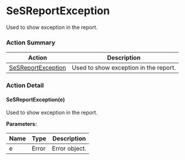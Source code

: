 # SeSReportException

Used to show exception in the report.






<!-- ============================== property summary ========================== -->

	
<!-- ============================== action summary ========================== -->



### Action Summary

|  **Action** | **Description** | 
| ----------- | --------------- |
|	[SeSReportException](#SeSReportException) | Used to show exception in the report. |




<!-- ============================== property detail ========================== -->
	
	
<!-- ============================== action detail ========================== -->
	
### Action Detail
		
<a name="SeSReportException"></a>    
#### SeSReportException(e)

Used to show exception in the report.


**Parameters:**

|	**Name** | **Type** | **Description** |
| ---------- | -------- | --------------- |
| e | Error |	Error object. |






	

